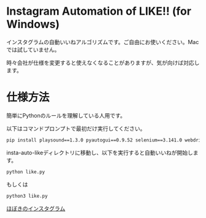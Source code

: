 # Instagram Automation of LIKE!! (for Windows)
インスタグラムの自動いいねアルゴリズムです。ご自由にお使いください。Macでは試していません。

時々会社が仕様を変更すると使えなくなることがありますが、気が向けば対応します。

# 仕様方法
簡単にPythonのルールを理解している人用です。

以下はコマンドプロンプトで最初だけ実行してください。
```cmd
pip install playsound==1.3.0 pyautogui==0.9.52 selenium==3.141.0 webdriver-manager==3.4.0
```

insta-auto-likeディレクトリに移動し、以下を実行すると自動いいねが開始します。
```cmd
python like.py
```
もしくは
```cmd
python3 like.py
```

[ほぼきのインスタグラム](http://instagram.com/hoboki.jp)